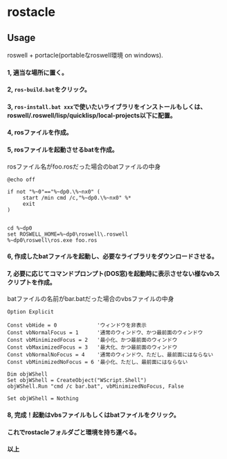 # rostacle

## Usage
roswell + portacle(portableなroswell環境 on windows).

#### 1, 適当な場所に置く。
#### 2, `ros-build.bat`をクリック。
#### 3, `ros-install.bat xxx`で使いたいライブラリをインストールもしくは、roswell/.roswell/lisp/quicklisp/local-projects以下に配置。
#### 4, rosファイルを作成。
#### 5, rosファイルを起動させるbatを作成。

rosファイル名がfoo.rosだった場合のbatファイルの中身
```
@echo off
 
if not "%~0"=="%~dp0.\%~nx0" (
     start /min cmd /c,"%~dp0.\%~nx0" %*
     exit
)


cd %~dp0
set ROSWELL_HOME=%~dp0\roswell\.roswell
%~dp0\roswell\ros.exe foo.ros
```

#### 6, 作成したbatファイルを起動し、必要なライブラリをダウンロードさせる。
#### 7, 必要に応じてコマンドプロンプト(DOS窓)を起動時に表示させない様なvbスクリプトを作成。

batファイルの名前がbar.batだった場合のvbsファイルの中身
```
Option Explicit
 
Const vbHide = 0             'ウィンドウを非表示
Const vbNormalFocus = 1      '通常のウィンドウ、かつ最前面のウィンドウ
Const vbMinimizedFocus = 2   '最小化、かつ最前面のウィンドウ
Const vbMaximizedFocus = 3   '最大化、かつ最前面のウィンドウ
Const vbNormalNoFocus = 4    '通常のウィンドウ、ただし、最前面にはならない
Const vbMinimizedNoFocus = 6 '最小化、ただし、最前面にはならない
 
Dim objWShell
Set objWShell = CreateObject("WScript.Shell")
objWShell.Run "cmd /c bar.bat", vbMinimizedNoFocus, False
 
Set objWShell = Nothing
```

#### 8, 完成！起動はvbsファイルもしくはbatファイルをクリック。
#### これでrostacleフォルダごと環境を持ち運べる。

#### 以上
